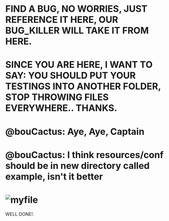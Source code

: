 # FIND A BUG, NO WORRIES, JUST REFERENCE IT HERE, OUR BUG_KILLER WILL TAKE IT FROM HERE.

# SINCE YOU ARE HERE, I WANT TO SAY: YOU SHOULD PUT YOUR TESTINGS INTO ANOTHER FOLDER, STOP THROWING FILES EVERYWHERE.. THANKS.
# @bouCactus: Aye, Aye, Captain
# @bouCactus: I think resources/conf should be in new directory called example, isn't it better 
# ![myfile](https://media.tenor.com/51L86w94i2UAAAAd/you-know.gif)
 WELL DONE!.